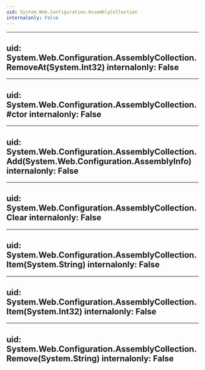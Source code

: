 ```yaml
---
uid: System.Web.Configuration.AssemblyCollection
internalonly: False
---
```


---
uid: System.Web.Configuration.AssemblyCollection.RemoveAt(System.Int32)
internalonly: False
---

---
uid: System.Web.Configuration.AssemblyCollection.#ctor
internalonly: False
---

---
uid: System.Web.Configuration.AssemblyCollection.Add(System.Web.Configuration.AssemblyInfo)
internalonly: False
---

---
uid: System.Web.Configuration.AssemblyCollection.Clear
internalonly: False
---

---
uid: System.Web.Configuration.AssemblyCollection.Item(System.String)
internalonly: False
---

---
uid: System.Web.Configuration.AssemblyCollection.Item(System.Int32)
internalonly: False
---

---
uid: System.Web.Configuration.AssemblyCollection.Remove(System.String)
internalonly: False
---
